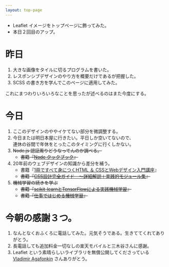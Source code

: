 ```yaml
---
layout: top-page
---
```


* Leaflet イメージをトップページに飾ってみた。
* 本日２回目のアップ。


# 昨日

1. 大きな画像をタイルに切るプログラムを書いた。
1. レスポンシブデザインのやり方を概要だけであるが把握した。
1. SCSS の書き方を学んでこのページに適用してみた。

これにまつわりいろいろなことを思ったが述べるのはまた今度にする。


# 今日

1. ここのデザインのややイケてない部分を微調整する。
1. 今日または明日本屋に行きたい。平日しか空いてないので、  
   連休の谷間で年休をとったこのタイミングに行くしかない。
1. ~~Node.js 認証周りどうなってんのか調べる。~~
   * ~~書籍『[Node クックブック](https://amazon.jp/dp/4873116066)』~~
1. 20年前のウェブデザインの知識から差分を補う。
   * 書籍『[1冊ですべて身につくHTML ＆ CSSとWebデザイン入門講座](https://amazon.jp/dp/B07PS1ZJN6)』
   * ~~書籍『[CSS設計完全ガイド　～詳細解説＋実践的モジュール集](https://amazon.jp/dp/B0856YMH7L)』~~
1. ~~機械学習の続きを学ぶ~~
   * ~~書籍『[scikit-learnとTensorFlowによる実践機械学習](https://amazon.jp/dp/4873118344)』~~
   * ~~書籍『[仕事ではじめる機械学習](https://amazon.jp/dp/4873118255)』~~

# 今朝の感謝３つ。

1. なんとなくおふくろに電話してみた。元気そうである。生きててくれてありがとう。
2. 長電話しても追加料金一切なしの楽天モバイルと三木谷さんに感謝。
3. Leaflet という素晴らしいライブラリを無償公開してくださっている  
   [Vladimir Agafonkin](https://agafonkin.com) さんありがとう。
